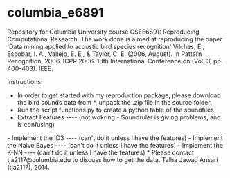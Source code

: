 columbia_e6891
============================

Repository for Columbia University course CSEE6891: Reproducing Computational Research. The work done is aimed at reproducing the paper 'Data mining applied to acoustic bird species recognition' Vilches, E., Escobar, I. A., Vallejo, E. E., &amp; Taylor, C. E. (2006, August). In Pattern Recognition, 2006. ICPR 2006. 18th International Conference on (Vol. 3, pp. 400-403). IEEE.

Instructions:
- In order to get started with my reproduction package, please download the bird sounds data from <Google Drive Link>*, unpack the .zip file in the source folder. 
- Run the script functions.py to create a python table of the soundfiles.
- Extract Features ---- (not wokring - Soundruler is giving problems, and is confusing)
<!-------- dead block --------!> 
- Implement the ID3 ---- (can't do it unless I have the features)
- Implement the Naive Bayes ---- (can't do it unless I have the features)
- Implement the K-NN ---- (can't do it unless I have the features)

* Please contact tja2117@columbia.edu to discuss how to get the data.

Talha Jawad Ansari (tja2117), 2014.
